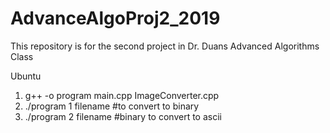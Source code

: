 # AdvanceAlgoProj2_2019
This repository is for the second project in Dr. Duans Advanced Algorithms Class

Ubuntu
1. g++ -o program main.cpp ImageConverter.cpp
2. ./program 1 filename #to convert to binary
3. ./program 2 filename #binary to convert to ascii